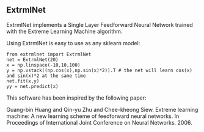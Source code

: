 ExtrmlNet
----

ExtrmlNet implements a Single Layer Feedforward Neural Network trained with the Extreme Learning Machine algorithm.

Using ExtrmlNet is easy to use as any sklearn model:

```
from extrmlnet import ExtrmlNet
net = ExtrmlNet(20)
x = np.linspace(-10,10,100)
y = np.vstack((np.cos(x),np.sin(x)*2)).T # the net will learn cos(x) and sin(x)*2 at the same time
net.fit(x,y)
yy = net.predict(x)
```

This software has been inspired by the following paper:

   Guang-bin Huang and Qin-yu Zhu and Chee-kheong Siew.
   Extreme learning machine: A new learning scheme of feedforward neural networks.
   In Proceedings of International Joint Conference on Neural Networks. 2006.
